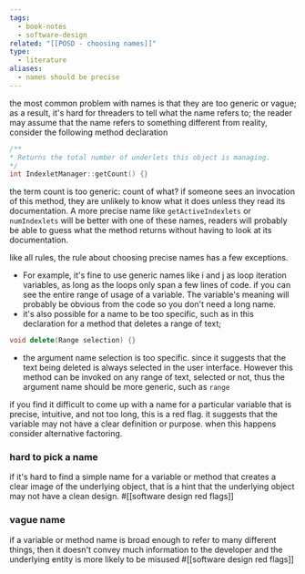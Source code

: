 ```yaml
---
tags:
  - book-notes
  - software-design
related: "[[POSD - choosing names]]"
type:
  - literature
aliases:
  - names should be precise
---
```

the most common problem with names is that they are too generic or vague; as a result, it's hard for threaders to tell what the name refers to; the reader may assume that the name refers to something different from reality, consider the following method declaration

```c++
/**
* Returns the total number of underlets this object is managing.
*/
int IndexletManager::getCount() {}
```
the term count is too generic: count of what? if someone sees an invocation of this method, they are unlikely to know what it does unless they read its documentation. A more precise name like `getActiveIndexlets` or `numIndexlets` will be better with one of these names, readers will probably be able to guess what the method returns without having to look at its documentation.

like all rules, the rule about choosing precise names has a few exceptions.
- For example, it's fine to use generic names like i and j as loop iteration variables, as long as the loops only span a few lines of code. if you can see the entire range of usage of a variable. The variable's meaning will probably be obvious from the code so you don't need a long name.
- it's also possible for a name to  be too specific, such as in this declaration for a method that deletes a range of text;
```c++
void delete(Range selection) {}
```
- the argument name selection is too specific. since it suggests that the text being deleted is always selected in the user interface. However this method can be invoked on any range of text, selected or not, thus the argument name should be more generic, such as `range`

if you find it difficult to come up with a name for a particular variable that is precise, intuitive, and not too long, this is a red flag. it suggests that the variable may not have a clear definition or purpose. when this happens consider alternative factoring.
### hard to pick a name
if it's hard to find a simple name for a variable or method that creates a clear image of the underlying object, that is a hint that the underlying object may not have a clean design. #[[software design red flags]]
### vague name
if a variable or method name is broad enough to refer to many different things, then it doesn't convey much information to the developer and the underlying entity is more likely to be misused #[[software design red flags]]
